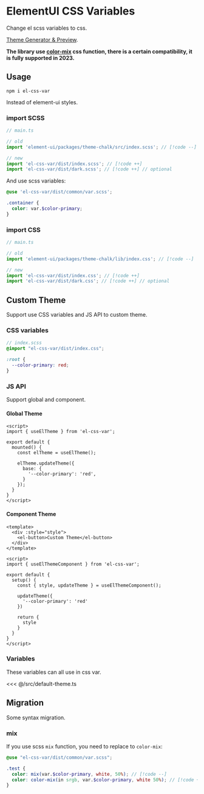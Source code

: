 # ElementUI CSS Variables

Change el scss variables to css.

[Theme Generator & Preview](https://yujinpan.github.io/el-css-var/theme.html).

**The library use [color-mix](https://developer.mozilla.org/en-US/docs/Web/CSS/color_value/color-mix) css function,
there is a certain compatibility, it is fully supported in 2023.**

## Usage

```shell
npm i el-css-var
```

Instead of element-ui styles.

### import SCSS

```ts
// main.ts

// old
import 'element-ui/packages/theme-chalk/src/index.scss'; // [!code --]

// new
import 'el-css-var/dist/index.scss'; // [!code ++]
import 'el-css-var/dist/dark.scss'; // [!code ++] // optional
```

And use scss variables:

```scss
@use 'el-css-var/dist/common/var.scss';

.container {
  color: var.$color-primary;
}
```

### import CSS

```ts
// main.ts

// old
import 'element-ui/packages/theme-chalk/lib/index.css'; // [!code --]

// new
import 'el-css-var/dist/index.css'; // [!code ++]
import 'el-css-var/dist/dark.css'; // [!code ++] // optional
```

## Custom Theme

Support use CSS variables and JS API to custom theme.

### CSS variables

```scss
// index.scss
@import "el-css-var/dist/index.css";

:root {
  --color-primary: red;
}
```

### JS API

Support global and component.

#### Global Theme

```vue
<script>
import { useElTheme } from 'el-css-var';

export default {
  mounted() {
    const elTheme = useElTheme();

    elTheme.updateTheme({
      base: {
        '--color-primary': 'red',
      }
    });
  }
}
</script>
```

#### Component Theme

```vue
<template>
  <div :style="style">
    <el-button>Custom Theme</el-button>
  </div>
</template>

<script>
import { useElThemeComponent } from 'el-css-var';

export default {
  setup() {
    const { style, updateTheme } = useElThemeComponent();

    updateTheme({
      '--color-primary': 'red'
    })
    
    return {
      style
    }
  }
}
</script>
```

### Variables

These variables can all use in css var.

<<< @/src/default-theme.ts

## Migration

Some syntax migration.

### mix

If you use scss `mix` function, you need to replace to `color-mix`:

```scss
@use "el-css-var/dist/common/var.scss";

.test {
  color: mix(var.$color-primary, white, 50%); // [!code --]
  color: color-mix(in srgb, var.$color-primary, white 50%); // [!code ++]
}
```